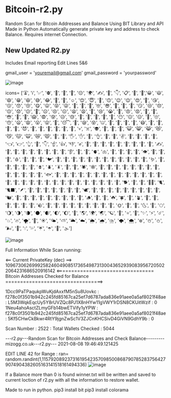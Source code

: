 # Bitcoin-r2.py
Random Scan for Bitcoin Addresses and Balance Using BIT Library and API
Made in Python Automatically generate private key and address to check Balance. Requires internet Connection.

## New Updated R2.py 

Includes Email reporting 
Edit Lines 5&6

gmail_user = 'youremail@gmail.com'
gmail_password = 'yourpassword'

![image](https://user-images.githubusercontent.com/88630056/144504752-9efdfb5e-dc61-4504-8b3f-e749497a859d.png)

icons= ['⏳', 'ℹ️', '✅', '⛔️', '🔁', '🔑', '💸', '😔', '🌍', '✍️', '🚌', '👇', '📋', '📣', '🤩','😀', '😃', '😄', '😁', '😆', '😅', '😂', '🤣', '🥲', '☺️', '😊', '😇', '🙂', '🙃', '😉', '😌', '😍', '🥰', '😘', '😗', '😙', '😚', '😋', '😛', '😝', '😜', '🤪', '🤨', '🧐', '🤓', '😎', '🥸', '🤩', '🥳', '😏', '😒', '😞', '😔', '😟', '😕', '🙁', '☹️', '😣', '😖', '😫', '😩', '🥺', '😢', '😭', '😤', '😠', '😡', '🤬', '🤯', '😳', '🥵', '🥶', '😱', '😨', '😰', '😥', '😓', '🤗', '🤔', '🤭', '🤫', '🤥', '😶', '😐', '😑', '😬', '🙄', '😯', '😦', '😧', '😮', '😲', '🥱', '😴', '🤤', '😪', '😵', '🤐', '🥴', '🤢', '🤮', '🤧', '😷', '🤒', '🤕', '🤑', '🤠', '😈', '👿', '👹', '👺', '🤡', '💩', '👻', '💀', '☠️', '👽', '👾', '🤖', '🎃', '😺', '😸', '😹', '😻', '😼', '😽', '🙀', '😿', '😾', '👋', '🤚', '🖐', '✋', '🖖', '👌', '🤌', '🤏', '✌️', '🤞', '🤟', '🤘', '🤙', '👈', '👉', '👆', '🖕', '👇', '☝️', '👍', '👎', '✊', '👊', '🤛', '🤜', '👏', '🙌', '👐', '🤲', '🤝', '🙏', '✍️', '💅', '🤳', '💪', '🦾', '🦵', '🦿', '🦶', '👣', '👂', '🦻', '👃', '🫀', '🫁', '🧠', '🦷', '🦴', '👀', '👁', '👅', '👄', '💋', '🩸', '🐒', '🐔', '🐧', '🐦', '🐤', '🐣', '🐥', '🦆', '🦅', '🦉', '🦇', '🐺', '🐗', '🐴', '🦄', '🐝', '🪱', '🐛', '🦋', '🐌', '🐞', '🐜', '🪰', '🪲', '🪳', '🦟', '🦗', '🕷', '🕸', '🦂', '🐢', '🐍', '🦎', '🦖', '🦕', '🐙', '🦑', '🦐', '🦞', '🦀', '🐡', '🐠', '🐟', '🐬', '🐳', '🐋', '🦈', '🐊', '🐅', '🐆', '🦓', '🦍', '🦧', '🦣', '🐘', '🦛', '🦏', '🐪', '🐫', '🦒', '🦘', '🦬', '🐃', '🐂', '🐄', '🐎', '🐖', '🐏', '🐑', '🦙', '🐐', '🦌', '🐕', '🐩', '🦮', '🐕‍🦺', '🐈', '🐈‍⬛', '🪶', '🐓', '🦃', '🦤', '🦚', '🦜', '🦢', '🦩', '🕊', '🐇', '🦝', '🦨', '🦡', '🦫', '🦦', '🦥', '🐁', '🐀', '🐿', '🦔', '🐾', '🐉', '🐲', '🌵', '🎄', '🌲', '🌳', '🌴', '🪵', '🌱', '🌿', '☘️', '🍀', '🎍', '🪴', '🎋', '🍃', '🍂', '🍁', '🍄', '🐚', '🪨', '🌾', '💐', '🌷', '🌹', '🥀', '🌺', '🌸', '🌼', '🌻', '🌞', '🌝', '🌛', '🌜', '🌚', '🌕', '🌖', '🌗', '🌘', '🌑', '🌒', '🌓', '🌔', '🌙', '🌎', '🌍', '🌏', '🪐', '💫', '⭐️', '🌟', '✨', '⚡️', '☄️', '💥', '🔥', '🌪', '🌈', '☀️', '🌤', '⛅️', '🌥', '☁️', '🌦', '🌧', '⛈', '🌩', '🌨', '❄️', '☃️', '⛄️', '🌬', '💨', '💧', '💦', '☔️', '☂️', '🌊', '🌫']

![image](https://user-images.githubusercontent.com/88630056/128642457-4358a426-162f-423e-8db5-8c9c1d77e5ac.png)

Full Information While Scan running:

<== Current PrivateKey (dec) ==> 109673062699925824604908517365498731300436529390839567205022064231686520916142
 <================================= Bitcoin Addresses Checked for Balance =================================>

1Dcc9PaTPaqukpWuKjdAxxfM5nSu8Uovkc : f278c0f3501b942c245fd85167ca25ef7d6787ada836e91aee0a5af8021f48ae : L5M3WqkEqcUy5Y8rUVZQc8PJ1X8nHYw11gVWY1rDSN8CKUitWzif : 0
1Neu4ahoAsctZLmyGFb14bwETVify1yYPW : f278c0f3501b942c245fd85167ca25ef7d6787ada836e91aee0a5af8021f48ae : 5Kf5CHwCkBkwr4RtY9jgnZwSc1V3ZJCnKHCSivD4GiVN9GdhY9b : 0

Scan Number : 2522 : Total Wallets Checked : 5044

---r2.py---Random Scan for Bitcoin Addresses and Check Balance---------mizogg.co.uk---r2.py--- 2021-08-08 19:46:49.121425


EDIT LINE 42 for Range :
ran= random.randint(1,115792089237316195423570985008687907852837564279074904382605163141518161494336)
![image](https://user-images.githubusercontent.com/88630056/128642533-98c70c6c-bbf3-4576-ba47-7f9e983db35e.png)

If a Balance more than 0 is found winner.txt will be written and saved to current loction of r2.py with all the information to restore wallet.

Made to run in python.
pip3 install bit
pip3 install colorama
